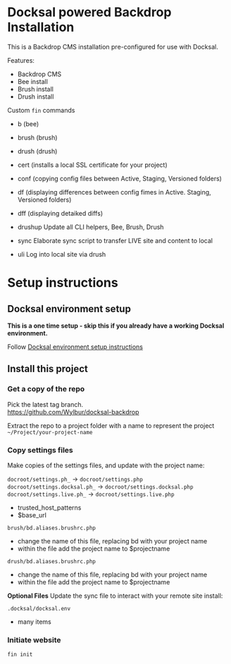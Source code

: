 # Docksal powered Backdrop Installation

This is a Backdrop CMS installation pre-configured for use with Docksal.  

Features:

- Backdrop CMS
- Bee install
- Brush install
- Drush install

Custom `fin` commands

- b (bee)
- brush (brush)
- drush (drush)

- cert
(installs a local SSL certificate for your project)

- conf 
(copying config files between Active, Staging, Versioned folders)

- df 
(displaying differences between config fimes in Active. Staging, Versioned folders)

- dff
(displaying detaiked diffs)

- drushup
Update all CLI helpers, Bee, Brush, Drush

- sync
Elaborate sync script to transfer LIVE site and content to local

- uli
Log into local site via drush

# Setup instructions

## Docksal environment setup

**This is a one time setup - skip this if you already have a working Docksal environment.**  

Follow [Docksal environment setup instructions](https://docs.docksal.io/getting-started/)
   
## Install this project

### Get a copy of the repo
Pick the latest tag branch.  
https://github.com/Wylbur/docksal-backdrop

Extract the repo to a project folder with a name to represent the project
`~/Project/your-project-name`

### Copy settings files
Make copies of the settings files, and update with the project name:

`docroot/settings.ph_` -> `docroot/settings.php`
`docroot/settings.docksal.ph_` -> `docroot/settings.docksal.php`
`docroot/settings.live.ph_` -> `docroot/settings.live.php`
- trusted_host_patterns
- $base_url

`brush/bd.aliases.brushrc.php`
- change the name of this file, replacing bd with your project name
- within the file add the project name to $projectname

`drush/bd.aliases.brushrc.php`
- change the name of this file, replacing bd with your project name
- within the file add the project name to $projectname

**Optional Files**
Update the sync file to interact with your remote site install:

`.docksal/docksal.env`
- many items

### Initiate website
`fin init`
